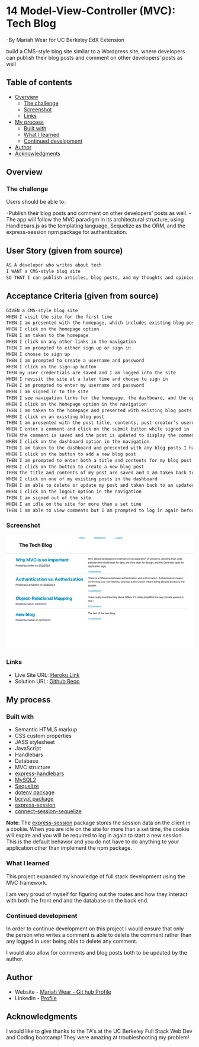 # 14 Model-View-Controller (MVC): Tech Blog
-By Mariah Wear for UC Berkeley EdX Extension

build a CMS-style blog site similar to a Wordpress site, where developers can publish their blog posts and comment on other developers’ posts as well

## Table of contents

- [Overview](#overview)
  - [The challenge](#the-challenge)
  - [Screenshot](#screenshot)
  - [Links](#links)
- [My process](#my-process)
  - [Built with](#built-with)
  - [What I learned](#what-i-learned)
  - [Continued development](#continued-development)
- [Author](#author)
- [Acknowledgments](#acknowledgments)

## Overview

### The challenge

Users should be able to:

-Publish their blog posts and comment on other developers’ posts as well. 
-The app will follow the MVC paradigm in its architectural structure, using Handlebars.js as the templating language, Sequelize as the ORM, and the express-session npm package for authentication.

## User Story (given from source)

```md
AS A developer who writes about tech
I WANT a CMS-style blog site
SO THAT I can publish articles, blog posts, and my thoughts and opinions
```

## Acceptance Criteria (given from source)

```md
GIVEN a CMS-style blog site
WHEN I visit the site for the first time
THEN I am presented with the homepage, which includes existing blog posts if any have been posted; navigation links for the homepage and the dashboard; and the option to log in
WHEN I click on the homepage option
THEN I am taken to the homepage
WHEN I click on any other links in the navigation
THEN I am prompted to either sign up or sign in
WHEN I choose to sign up
THEN I am prompted to create a username and password
WHEN I click on the sign-up button
THEN my user credentials are saved and I am logged into the site
WHEN I revisit the site at a later time and choose to sign in
THEN I am prompted to enter my username and password
WHEN I am signed in to the site
THEN I see navigation links for the homepage, the dashboard, and the option to log out
WHEN I click on the homepage option in the navigation
THEN I am taken to the homepage and presented with existing blog posts that include the post title and the date created
WHEN I click on an existing blog post
THEN I am presented with the post title, contents, post creator’s username, and date created for that post and have the option to leave a comment
WHEN I enter a comment and click on the submit button while signed in
THEN the comment is saved and the post is updated to display the comment, the comment creator’s username, and the date created
WHEN I click on the dashboard option in the navigation
THEN I am taken to the dashboard and presented with any blog posts I have already created and the option to add a new blog post
WHEN I click on the button to add a new blog post
THEN I am prompted to enter both a title and contents for my blog post
WHEN I click on the button to create a new blog post
THEN the title and contents of my post are saved and I am taken back to an updated dashboard with my new blog post
WHEN I click on one of my existing posts in the dashboard
THEN I am able to delete or update my post and taken back to an updated dashboard
WHEN I click on the logout option in the navigation
THEN I am signed out of the site
WHEN I am idle on the site for more than a set time
THEN I am able to view comments but I am prompted to log in again before I can add, update, or delete comments
```

### Screenshot

![](./public/assets/deployed-screenshot.png)

### Links

- Live Site URL: [Heroku Link](https://tech-blog-application.herokuapp.com/home)
- Solution URL: [Github Repo](https://github.com/mariahw4/14-Tech-Blog)

## My process

### Built with

- Semantic HTML5 markup
- CSS custom properties
- JASS stylesheet
- JavaScript
- Handlebars
- Database
- MVC structure
- [express-handlebars](https://www.npmjs.com/package/express-handlebars)
- [MySQL2](https://www.npmjs.com/package/mysql2)
- [Sequelize](https://www.npmjs.com/package/sequelize) 
- [dotenv package](https://www.npmjs.com/package/dotenv) 
- [bcrypt package](https://www.npmjs.com/package/bcrypt)
- [express-session](https://www.npmjs.com/package/express-session) 
- [connect-session-sequelize](https://www.npmjs.com/package/connect-session-sequelize)

**Note**: The [express-session](https://www.npmjs.com/package/express-session) package stores the session data on the client in a cookie. When you are idle on the site for more than a set time, the cookie will expire and you will be required to log in again to start a new session. This is the default behavior and you do not have to do anything to your application other than implement the npm package.


### What I learned

This project expanded my knowledge of full stack development using the MVC framework.  

I am very proud of myself for figuring out the routes and how they interact with both the front end and the database on the back end.  

### Continued development

In order to continue development on this project I would ensure that only the person who writes a comment is able to delete the comment rather than any logged in user being able to delete any comment.  

I would also allow for comments and blog posts both to be updated by the author.


## Author

- Website - [Mariah Wear - Git hub Profile](https://github.com/mariahw4)
- LinkedIn - [Profile](https://www.linkedin.com/in/mariah-wear-7b1630255/)


## Acknowledgments

I would like to give thanks to the TA's at the UC Berkeley Full Stack Web Dev and Coding bootcamp! They were amazing at troubleshooting my problem!



